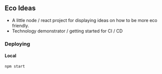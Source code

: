 
## Eco Ideas

- A little node / react project for displaying ideas on how to be more eco friendly.
- Technology demonstrator / getting started for CI / CD


### Deploying

#### Local

`npm start`



